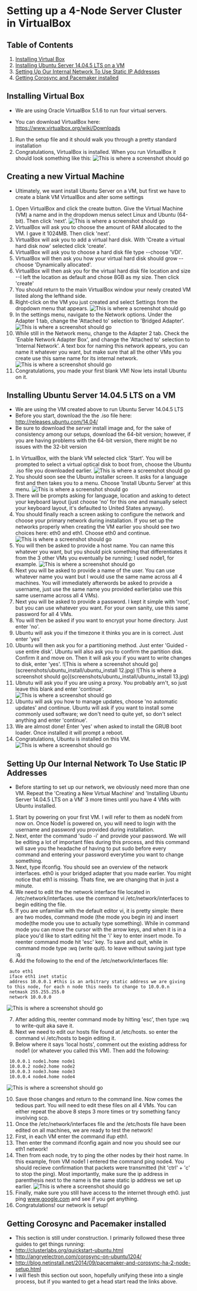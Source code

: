# Setting up a 4-Node Server Cluster in VirtualBox
## Table of Contents
1. [Installing Virtual Box](#installing-virtual-box)
2. [Installing Ubuntu Server 14.04.5 LTS on a VM](#installing-ubuntu-server-14045-lts-on-a-vm)
3. [Setting Up Our Internal Network To Use Static IP Addresses](#setting-up-our-internal-network-to-use-static-ip-addresses)
4. [Getting Corosync and Pacemaker installed](#getting-corosync-and-pacemaker-installed)

## Installing Virtual Box
* We are using Oracle VirtualBox 5.1.6 to run four virtual servers. 
 
* You can download VirtualBox here: https://www.virtualbox.org/wiki/Downloads
 
1. Run the setup file and it should walk you through a pretty standard installation
2. Congratulations, VirtualBox is installed. When you run VirtualBox it should look something like this:
![This is where a screenshot should go](screenshots/virtualbox_installed/virtualbox_installed01.jpg "this is a description")

## Creating a new Virtual Machine
* Ultimately, we want install Ubuntu Server on a VM, but first we have to create a blank VM VirtualBox and alter some settings

1. Open VirtualBox and click the create button. Give the Virtual Machine (VM) a name and in the dropdown menus select Linux and Ubuntu (64-bit). Then click 'next'.
![This is where a screenshot should go](screenshots/blank_VM/blank_VM02.jpg)
2. VirtualBox will ask you to choose the amount of RAM allocated to the VM. I gave it 1024MB. Then click 'next'.
3. VirtualBox will ask you to add a virtual hard disk. With 'Create a virtual hard disk now' selected click 'create'.
4. VirtualBox will ask you to choose a hard disk file type --choose 'VDI'. 
5. VirtualBox will then ask you how your virtual hard disk should grow --choose 'Dynamically allocated'.
6. VirtualBox will then ask you for the virtual hard disk file location and size --I left the location as default and chose 8GB as my size. Then click 'create'
7. You should return to the main VirtualBox window your newly created VM listed along the lefthand side.
8. Right-click on the VM you just created and select Settings from the dropdown menu that appears.
![This is where a screenshot should go](screenshots/blank_VM/blank_VM08.jpg)
9. In the settings menu, navigate to the Network options. Under the Adapter 1 tab, change the 'Attached to' selection to 'Bridged Adapter'. 
![This is where a screenshot should go](screenshots/blank_VM/blank_VM09.jpg)
10. While still in the Network menu, change to the Adapter 2 tab. Check the 'Enable Network Adapter Box', and change the 'Attached to' selection to 'Internal Network'. A text box for naming this network appears, you can name it whatever you want, but make sure that all the other VMs you create use this same name for its internal network.
![This is where a screenshot should go](screenshots/blank_VM/blank_VM10.jpg)
11. Congratulations, you made your first blank VM! Now lets install Ubuntu on it.

## Installing Ubuntu Server 14.04.5 LTS on a VM
* We are using the VM created above to run Ubuntu Server 14.04.5 LTS 
* Before you start, download the the .iso file here: http://releases.ubuntu.com/14.04/
* Be sure to download the *server* install image and, for the sake of consistency among our setups, download the 64-bit version; however, if you are having problems with the 64-bit version, there might be no issues with the 32-bit version

1. In VirtualBox, with the blank VM selected click 'Start'. You will be prompted to select a virtual optical disk to boot from, choose the Ubuntu .iso file you downloaded earlier.
![This is where a screenshot should go](screenshots/ubuntu_install/ubuntu_install02.jpg)
2. You should soon see the Ubuntu installer screen. It asks for a language first and then takes you to a menu. Choose 'Install Ubuntu Server' at this menu.
![This is where a screenshot should go](screenshots/ubuntu_install/ubuntu_install04.jpg)
3. There will be prompts asking for language, location and asking to detect your keyboard layout (just choose 'no' for this one and manually select your keyboard layout, it's defaulted to United States anyway). 
4. You should finally reach a screen asking to configure the network and choose your primary network during installation. If you set up the networks properly when creating the VM earlier you should see two choices here: eth0 and eth1. Choose eth0 and continue.
![This is where a screenshot should go](screenshots/ubuntu_install/ubuntu_install06.jpg)
5. You will then be asked to provide a host name. You can name this whatever you want, but you should pick something that differentiates it from the 3 other VMs you eventually be running; I used node1, for example.
![This is where a screenshot should go](screenshots/ubuntu_install/ubuntu_install07.jpg)
6. Next you will be asked to provide a name of the user. You can use whatever name you want but I would use the same name across all 4 machines. You will immediately afterwords be asked to provide a username, just use the same name you provided earlier(also use this same username across all 4 VMs).
7. Next you will be asked to provide a password. I kept it simple with 'root', but you can use whatever you want. For your own sanity, use this same password for all 4 VMs.
8. You will then be asked if you want to encrypt your home directory. Just enter 'no'.
9. Ubuntu will ask you if the timezone it thinks you are in is correct. Just enter 'yes'
10. Ubuntu will then ask you for a partitioning method. Just enter 'Guided - use entire disk'. Ubuntu will also ask you to confirm the  partition disk. Confirm it and move on. Then it will ask you if you want to write changes to disk, enter 'yes'.
![This is where a screenshot should go](screenshots/ubuntu_install/ubuntu_install 12.jpg)
![This is where a screenshot should go](screenshots/ubuntu_install/ubuntu_install 13.jpg)
11. Ubnutu will ask you if you are using a proxy. You probably arn't, so just leave this blank and enter 'continue'.
![This is where a screenshot should go](screenshots/ubuntu_install/ubuntu_install14.jpg)
12. Ubuntu will ask you how to manage updates, choose 'no automatic updates' and continue. Ubuntu will ask if you want to install some commonly used software; we don't need to quite yet, so don't select anything and enter 'continue'.
13. We are almost done! Enter 'yes' when asked to install the GRUB boot loader. Once installed it will prompt a reboot.
14. Congratulations, Ubuntu is installed on this VM.
![This is where a screenshot should go](screenshots/ubuntu_install/ubuntu_install17.jpg)

## Setting Up Our Internal Network To Use Static IP Addresses
* Before starting to set up our network, we obviously need more than one VM. Repeat the 'Creating a New Virtual Machine' and 'Installing Ubuntu Server 14.04.5 LTS on a VM' 3 more times until you have 4 VMs with Ubuntu installed.

1. Start by powering on your first VM. I will refer to them as nodeN from now on. Once Node1 is powered on, you will need to login with the username and password you provided during installation. 
2. Next, enter the command 'sudo -i' and provide your password. We will be editing a lot of important files during this process, and this command will save you the headache of having to put sudo before every command and entering your password everytime you want to change something.
3. Next, type ifconfig. You should see an overview of the network interfaces. eth0 is your bridged adapter that you made earlier. You might notice that eth1 is missing. Thats fine, we are changing that in just a minute.
4. We need to edit the the network interface file located in /etc/network/interfaces. use the command vi /etc/network/interfaces to begin editing the file.
5. If you are unfamiliar with the default editor vi, it is pretty simple: there are two modes, command mode (the mode you begin in) and insert mode(the mode you use to actually type something). While in command mode you can move the cursor with the arrow keys, and when it is in a place you'd like to start editing hit the 'i' key to enter insert mode. To reenter command mode hit 'esc' key. To save and quit, while in command mode type :wq (write quit). to leave without saving just type :q.  
6.  Add the following to the end of the /etc/network/interfaces file:
```code
 auto eth1
 iface eth1 inet static
 address 10.0.0.1 #this is an arbitrary static address we are giving to this node, for each n node this needs to change to 10.0.0.n
 netmask 255.255.255.0
 network 10.0.0.0
```
![This is where a screenshot should go](screenshots/network_setup/network_setup05.jpg "this is a description")

7. After adding this, reenter command mode by hitting 'esc', then type :wq to write-quit aka save it.
8. Next we need to edit our hosts file found at /etc/hosts. so enter the command vi /etc/hosts to begin editing it.
9. Below where it says 'local hosts', comment out the existing address for node1 (or whatever you called this VM). Then add the following:
```code
 10.0.0.1 node1.home node1
 10.0.0.2 node2.home node2
 10.0.0.3 node3.home node3
 10.0.0.4 node4.home node4
```
![This is where a screenshot should go](screenshots/network_setup/network_setup08.jpg "this is a description")

10. Save those changes and return to the command line. Now comes the tedious part. You will need to edit these files on all 4 VMs. You can either repeat the above 8 steps 3 more times or try something fancy involving scp.
11. Once the /etc/network/interfaces file and the /etc/hosts file have been edited on all machines, we are ready to test the network!
12. First, in each VM enter the command ifup eth1. 
13. Then enter the command ifconfig again and now you should see our eth1 network!
14. Then from each node, try to ping the other nodes by their host name. In this example, from VM node1 I entered the command ping node4. You should recieve confirmation that packets were transmitted (hit 'ctrl' + 'c' to stop the ping). Most importantly, make sure the ip address in parenthesis next to the name is the same static ip address we set up earlier. 
![This is where a screenshot should go](screenshots/network_setup/network_setup09.jpg "this is a description")
15. Finally, make sure you still have access to the internet through eth0. just ping www.google.com and see if you get anything.
16. Congratulations! our network is setup!

## Getting Corosync and Pacemaker installed
* This section is still under construction. I primarily followed these three guides to get things running:
 * http://clusterlabs.org/quickstart-ubuntu.html
 * http://angryelectron.com/corosync-on-ubuntu1204/
 * http://blog.netinstall.net/2014/09/pacemaker-and-corosync-ha-2-node-setup.html
* I will flesh this section out soon, hopefully unifying these into a single process, but if you wanted to get a head start read the links above. 
